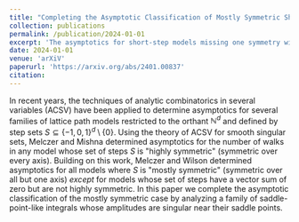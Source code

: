```yaml
---
title: "Completing the Asymptotic Classification of Mostly Symmetric Short Step Walks in an Orthant"
collection: publications
permalink: /publication/2024-01-01
excerpt: 'The asymptotics for short-step models missing one symmetry with zero vector sum are found using ACSV. This completes the classification of step sets that can be analyzed with ACSV.'
date: 2024-01-01
venue: 'arXiV'
paperurl: 'https://arxiv.org/abs/2401.00837'
citation:
---
```


In recent years, the techniques of analytic combinatorics in several variables (ACSV) have been applied to determine asymptotics for several families of lattice path models restricted to the orthant $\mathbb{N}^d$ and defined by step sets $S \subseteq \{−1,0,1 \}^d \setminus \{0\}$. Using the theory of ACSV for smooth singular sets, Melczer and Mishna determined asymptotics for the number of walks in any model whose set of steps $S$ is "highly symmetric" (symmetric over every axis). Building on this work, Melczer and Wilson determined asymptotics for all models where $S$ is "mostly symmetric" (symmetric over all but one axis) *except* for models whose set of steps have a vector sum of zero but are not highly symmetric. In this paper we complete the asymptotic classification of the mostly symmetric case by analyzing a family of saddle-point-like integrals whose amplitudes are singular near their saddle points. 

